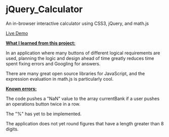 # jQuery_Calculator
An in-browser interactive calculator using CSS3, jQuery, and math.js

<a href="http://www.dtkfrontend.design/jquerycalculator/">Live Demo</a>

<b><u>What I learned from this project:</u></b>

In an application where many buttons of different logical requirements are used, planning the logic and design ahead of time greatly reduces time spent fixing errors and Googling for answers.

There are many great open source libraries for JavaScript, and the expression evaluation in math.js is particularly cool.

<b><u>Known errors:</u></b>

The code pushes a "NaN" value to the array currentBank if a user pushes an operations button twice in a row.

The "%" has yet to be implemented.

The application does not yet round figures that have a length greater than 8 digits.

